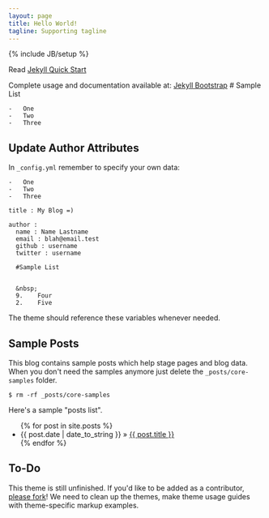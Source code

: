 ```yaml
---
layout: page
title: Hello World!
tagline: Supporting tagline
---
```

{% include JB/setup %}

Read [Jekyll Quick Start](http://jekyllbootstrap.com/usage/jekyll-quick-start.html)

Complete usage and documentation available at: [Jekyll Bootstrap](http://jekyllbootstrap.com)
	# Sample List
	
	-	One
	-	Two
	-	Three
	
## Update Author Attributes

In `_config.yml` remember to specify your own data:
    
	-	One
	-	Two
	-	Three
	  
    title : My Blog =)
    
    author :
      name : Name Lastname
      email : blah@email.test
      github : username
      twitter : username
	  
	  #Sample List
	  
	  
	  &nbsp;
	  9.	Four
	  2.	Five

The theme should reference these variables whenever needed.
    
## Sample Posts

This blog contains sample posts which help stage pages and blog data.
When you don't need the samples anymore just delete the `_posts/core-samples` folder.

    $ rm -rf _posts/core-samples

Here's a sample "posts list".

<ul class="posts">
  {% for post in site.posts %}
    <li><span>{{ post.date | date_to_string }}</span> &raquo; <a href="{{ BASE_PATH }}{{ post.url }}">{{ post.title }}</a></li>
  {% endfor %}
</ul>

## To-Do

This theme is still unfinished. If you'd like to be added as a contributor, [please fork](http://github.com/plusjade/jekyll-bootstrap)!
We need to clean up the themes, make theme usage guides with theme-specific markup examples.


